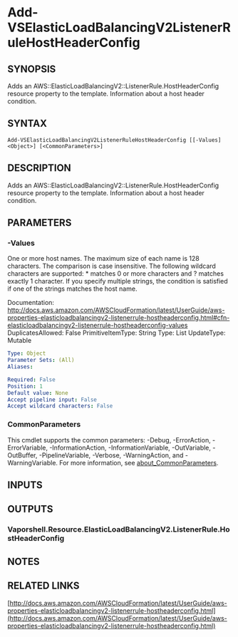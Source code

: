 # Add-VSElasticLoadBalancingV2ListenerRuleHostHeaderConfig

## SYNOPSIS
Adds an AWS::ElasticLoadBalancingV2::ListenerRule.HostHeaderConfig resource property to the template.
Information about a host header condition.

## SYNTAX

```
Add-VSElasticLoadBalancingV2ListenerRuleHostHeaderConfig [[-Values] <Object>] [<CommonParameters>]
```

## DESCRIPTION
Adds an AWS::ElasticLoadBalancingV2::ListenerRule.HostHeaderConfig resource property to the template.
Information about a host header condition.

## PARAMETERS

### -Values
One or more host names.
The maximum size of each name is 128 characters.
The comparison is case insensitive.
The following wildcard characters are supported: * matches 0 or more characters and ?
matches exactly 1 character.
If you specify multiple strings, the condition is satisfied if one of the strings matches the host name.

Documentation: http://docs.aws.amazon.com/AWSCloudFormation/latest/UserGuide/aws-properties-elasticloadbalancingv2-listenerrule-hostheaderconfig.html#cfn-elasticloadbalancingv2-listenerrule-hostheaderconfig-values
DuplicatesAllowed: False
PrimitiveItemType: String
Type: List
UpdateType: Mutable

```yaml
Type: Object
Parameter Sets: (All)
Aliases:

Required: False
Position: 1
Default value: None
Accept pipeline input: False
Accept wildcard characters: False
```

### CommonParameters
This cmdlet supports the common parameters: -Debug, -ErrorAction, -ErrorVariable, -InformationAction, -InformationVariable, -OutVariable, -OutBuffer, -PipelineVariable, -Verbose, -WarningAction, and -WarningVariable. For more information, see [about_CommonParameters](http://go.microsoft.com/fwlink/?LinkID=113216).

## INPUTS

## OUTPUTS

### Vaporshell.Resource.ElasticLoadBalancingV2.ListenerRule.HostHeaderConfig
## NOTES

## RELATED LINKS

[http://docs.aws.amazon.com/AWSCloudFormation/latest/UserGuide/aws-properties-elasticloadbalancingv2-listenerrule-hostheaderconfig.html](http://docs.aws.amazon.com/AWSCloudFormation/latest/UserGuide/aws-properties-elasticloadbalancingv2-listenerrule-hostheaderconfig.html)

